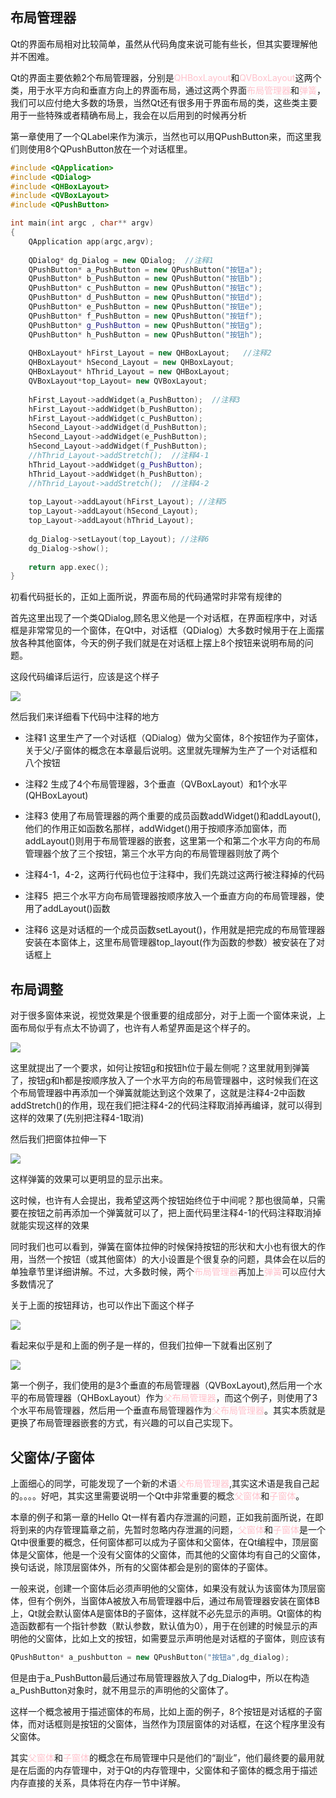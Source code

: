 ## 布局管理器

Qt的界面布局相对比较简单，虽然从代码角度来说可能有些长，但其实要理解他并不困难。

Qt的界面主要依赖2个布局管理器，分别是<font color=pink>QHBoxLayout</font>和<font color=pink>QVBoxLayout</font>这两个类，用于水平方向和垂直方向上的界面布局，通过这两个界面<font color=pink>布局管理器</font>和<font color=pink>弹簧</font>，我们可以应付绝大多数的场景，当然Qt还有很多用于界面布局的类，这些类主要用于一些特殊或者精确布局上，我会在以后用到的时候再分析

第一章使用了一个QLabel来作为演示，当然也可以用QPushButton来，而这里我们则使用8个QPushButton放在一个对话框里。

```c++
#include <QApplication>
#include <QDialog>
#include <QHBoxLayout>
#include <QVBoxLayout>
#include <QPushButton>

int main(int argc , char** argv)
{
    QApplication app(argc,argv);
 
    QDialog* dg_Dialog = new QDialog;  //注释1
    QPushButton* a_PushButton = new QPushButton("按钮a");
    QPushButton* b_PushButton = new QPushButton("按钮b");
    QPushButton* c_PushButton = new QPushButton("按钮c");
    QPushButton* d_PushButton = new QPushButton("按钮d");
    QPushButton* e_PushButton = new QPushButton("按钮e");
    QPushButton* f_PushButton = new QPushButton("按钮f");
    QPushButton* g_PushButton = new QPushButton("按钮g");
    QPushButton* h_PushButton = new QPushButton("按钮h");
  
    QHBoxLayout* hFirst_Layout = new QHBoxLayout;   //注释2
    QHBoxLayout* hSecond_Layout = new QHBoxLayout;
    QHBoxLayout* hThrid_Layout = new QHBoxLayout;
    QVBoxLayout*top_Layout= new QVBoxLayout;
 
    hFirst_Layout->addWidget(a_PushButton);  //注释3
    hFirst_Layout->addWidget(b_PushButton);
    hFirst_Layout->addWidget(c_PushButton);
    hSecond_Layout->addWidget(d_PushButton);
    hSecond_Layout->addWidget(e_PushButton);
    hSecond_Layout->addWidget(f_PushButton);
    //hThrid_Layout->addStretch();  //注释4-1
    hThrid_Layout->addWidget(g_PushButton);
    hThrid_Layout->addWidget(h_PushButton);
    //hThrid_Layout->addStretch();  //注释4-2
 
    top_Layout->addLayout(hFirst_Layout); //注释5
    top_Layout->addLayout(hSecond_Layout);
    top_Layout->addLayout(hThrid_Layout);
 
    dg_Dialog->setLayout(top_Layout); //注释6
    dg_Dialog->show();
 
    return app.exec();
}
```
初看代码挺长的，正如上面所说，界面布局的代码通常时非常有规律的

首先这里出现了一个类QDialog,顾名思义他是一个对话框，在界面程序中，对话框是非常常见的一个窗体，在Qt中，对话框（QDialog）大多数时候用于在上面摆放各种其他窗体，今天的例子我们就是在对话框上摆上8个按钮来说明布局的问题。

这段代码编译后运行，应该是这个样子

![](https://jxf2008-1302581379.cos.ap-nanjing.myqcloud.com/QtNotes/3-1.png)

然后我们来详细看下代码中注释的地方

+ 注释1 这里生产了一个对话框（QDialog）做为父窗体，8个按钮作为子窗体，关于父/子窗体的概念在本章最后说明。这里就先理解为生产了一个对话框和八个按钮

+ 注释2 生成了4个布局管理器，3个垂直（QVBoxLayout）和1个水平(QHBoxLayout)

+ 注释3 使用了布局管理器的两个重要的成员函数addWidget()和addLayout(),他们的作用正如函数名那样，addWidget()用于按顺序添加窗体，而addLayout()则用于布局管理器的嵌套，这里第一个和第二个水平方向的布局管理器个放了三个按钮，第三个水平方向的布局管理器则放了两个

+ 注释4-1，4-2，这两行代码也位于注释中，我们先跳过这两行被注释掉的代码

+ 注释5  把三个水平方向布局管理器按顺序放入一个垂直方向的布局管理器，使用了addLayout()函数

+ 注释6 这是对话框的一个成员函数setLayout()，作用就是把完成的布局管理器安装在本窗体上，这里布局管理器top_layout(作为函数的参数）被安装在了对话框上

## 布局调整

对于很多窗体来说，视觉效果是个很重要的组成部分，对于上面一个窗体来说，上面布局似乎有点太不协调了，也许有人希望界面是这个样子的。

![](https://jxf2008-1302581379.cos.ap-nanjing.myqcloud.com/QtNotes/3-2.png)

这里就提出了一个要求，如何让按钮g和按钮h位于最左侧呢？这里就用到弹簧了，按钮g和h都是按顺序放入了一个水平方向的布局管理器中，这时候我们在这个布局管理器中再添加一个弹簧就能达到这个效果了，这就是注释4-2中函数addStretch()的作用，现在我们把注释4-2的代码注释取消掉再编译，就可以得到这样的效果了(先别把注释4-1取消)

然后我们把窗体拉伸一下

![](https://jxf2008-1302581379.cos.ap-nanjing.myqcloud.com/QtNotes/3-3.png)

这样弹簧的效果可以更明显的显示出来。

这时候，也许有人会提出，我希望这两个按钮始终位于中间呢？那也很简单，只需要在按钮之前再添加一个弹簧就可以了，把上面代码里注释4-1的代码注释取消掉就能实现这样的效果

同时我们也可以看到，弹簧在窗体拉伸的时候保持按钮的形状和大小也有很大的作用，当然一个按钮（或其他窗体）的大小设置是个很复杂的问题，具体会在以后的单独章节里详细讲解。不过，大多数时候，两个<font color=pink>布局管理器</font>再加上<font color=pink>弹簧</font>可以应付大多数情况了

 关于上面的按钮拜访，也可以作出下面这个样子

 ![](https://jxf2008-1302581379.cos.ap-nanjing.myqcloud.com/QtNotes/3-2.png)

看起来似乎是和上面的例子是一样的，但我们拉伸一下就看出区别了

![](https://jxf2008-1302581379.cos.ap-nanjing.myqcloud.com/QtNotes/3-4.png)

第一个例子，我们使用的是3个垂直的布局管理器（QVBoxLayout),然后用一个水平的布局管理器（QHBoxLayout）作为<font color=pink>父布局管理器</font>，而这个例子，则使用了3个水平布局管理器，然后用一个垂直布局管理器作为<font color=pink>父布局管理器</font>。其实本质就是更换了布局管理器嵌套的方式，有兴趣的可以自己实现下。

## 父窗体/子窗体

上面细心的同学，可能发现了一个新的术语<font color=pink>父布局管理器</font>,其实这术语是我自己起的。。。。好吧，其实这里需要说明一个Qt中非常重要的概念<font color=pink>父窗体</font>和<font color=pink>子窗体</font>。

本章的例子和第一章的Hello Qt一样有着内存泄漏的问题，正如我前面所说，在即将到来的内存管理篇章之前，先暂时忽略内存泄漏的问题，<font color=pink>父窗体</font>和<font color=pink>子窗体</font>是一个Qt中很重要的概念，任何窗体都可以成为子窗体和父窗体，在Qt编程中，顶层窗体是父窗体，他是一个没有父窗体的父窗体，而其他的父窗体均有自己的父窗体，换句话说，除顶层窗体外，所有的父窗体都会是别的窗体的子窗体。

一般来说，创建一个窗体后必须声明他的父窗体，如果没有就认为该窗体为顶层窗体，但有个例外，当窗体A被放入布局管理器中后，通过布局管理器安装在窗体B上，Qt就会默认窗体A是窗体B的子窗体，这样就不必先显示的声明。Qt窗体的构造函数都有一个指针参数（默认参数，默认值为0），用于在创建的时候显示的声明他的父窗体，比如上文的按钮，如需要显示声明他是对话框的子窗体，则应该有

```c++
QPushButton* a_pushbutton = new QPushButton("按钮a",dg_dialog);
```

但是由于a_PushButton最后通过布局管理器放入了dg_Dialog中，所以在构造a_PushButton对象时，就不用显示的声明他的父窗体了。

 这样一个概念被用于描述窗体的布局，比如上面的例子，8个按钮是对话框的子窗体，而对话框则是按钮的父窗体，当然作为顶层窗体的对话框，在这个程序里没有父窗体。

其实<font color=pink>父窗体</font>和<font color=pink>子窗体</font>的概念在布局管理中只是他们的“副业”，他们最终要的最用就是在后面的内存管理中，对于Qt的内存管理中，父窗体和子窗体的概念用于描述内存直接的关系，具体将在内存一节中详解。
